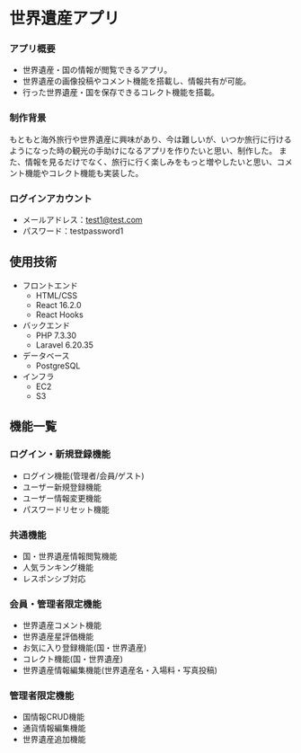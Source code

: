# 世界遺産アプリ

### アプリ概要
- 世界遺産・国の情報が閲覧できるアプリ。
- 世界遺産の画像投稿やコメント機能を搭載し、情報共有が可能。
- 行った世界遺産・国を保存できるコレクト機能を搭載。

### 制作背景
もともと海外旅行や世界遺産に興味があり、今は難しいが、いつか旅行に行けるようになった時の観光の手助けになるアプリを作りたいと思い、制作した。
また、情報を見るだけでなく、旅行に行く楽しみをもっと増やしたいと思い、コメント機能やコレクト機能も実装した。

### ログインアカウント
- メールアドレス：test1@test.com
- パスワード：testpassword1


## 使用技術
- フロントエンド
    - HTML/CSS
    - React 16.2.0
    - React Hooks
- バックエンド
    - PHP 7.3.30
    - Laravel 6.20.35
- データベース
    - PostgreSQL
- インフラ
    - EC2
    - S3


## 機能一覧

### ログイン・新規登録機能
- ログイン機能(管理者/会員/ゲスト)
- ユーザー新規登録機能
- ユーザー情報変更機能
- パスワードリセット機能

### 共通機能
- 国・世界遺産情報閲覧機能
- 人気ランキング機能
- レスポンシブ対応

### 会員・管理者限定機能
- 世界遺産コメント機能
- 世界遺産星評価機能
- お気に入り登録機能(国・世界遺産)
- コレクト機能(国・世界遺産)
- 世界遺産情報編集機能(世界遺産名・入場料・写真投稿)

### 管理者限定機能
- 国情報CRUD機能
- 通貨情報編集機能
- 世界遺産追加機能